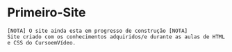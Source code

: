 # Primeiro-Site
    [NOTA] O site ainda esta em progresso de construção [NOTA]
    Site criado com os conhecimentos adquiridos/e durante as aulas de HTML e CSS do CursoemVídeo.
